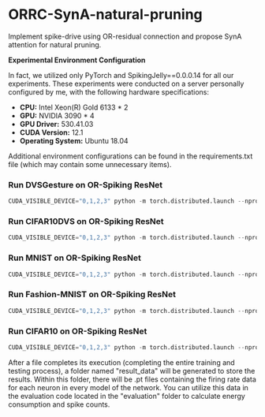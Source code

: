 # ORRC-SynA-natural-pruning
Implement spike-drive using OR-residual connection and propose SynA attention for natural pruning.

**Experimental Environment Configuration**

In fact, we utilized only PyTorch and SpikingJelly==0.0.0.14 for all our experiments. These experiments were conducted on a server personally configured by me, with the following hardware specifications:

- **CPU:** Intel Xeon(R) Gold 6133 * 2
- **GPU:** NVIDIA 3090 * 4
- **GPU Driver:** 530.41.03
- **CUDA Version:** 12.1
- **Operating System:** Ubuntu 18.04

Additional environment configurations can be found in the requirements.txt file (which may contain some unnecessary items).

### Run DVSGesture on OR-Spiking ResNet
```python
CUDA_VISIBLE_DEVICE="0,1,2,3" python -m torch.distributed.launch --nproc_per_node 4 OR_Spiking_ResNet_DvsGesture.py
```
### Run CIFAR10DVS on OR-Spiking ResNet
```python
CUDA_VISIBLE_DEVICE="0,1,2,3" python -m torch.distributed.launch --nproc_per_node 4 OR_Spiking_ResNet_CIFAR10DVS.py
```
### Run MNIST on OR-Spiking ResNet
```python
CUDA_VISIBLE_DEVICE="0,1,2,3" python -m torch.distributed.launch --nproc_per_node 4 OR_Spiking_ResNet_MNIST.py
```
### Run Fashion-MNIST on OR-Spiking ResNet
```python
CUDA_VISIBLE_DEVICE="0,1,2,3" python -m torch.distributed.launch --nproc_per_node 4 OR_Spiking_ResNet_FashionMNIST.py
```
### Run CIFAR10 on OR-Spiking ResNet
```python
CUDA_VISIBLE_DEVICE="0,1,2,3" python -m torch.distributed.launch --nproc_per_node 4 OR_Spiking_ResNet_CIFAR10.py
```

After a file completes its execution (completing the entire training and testing process), a folder named "result_data" will be generated to store the results. Within this folder, there will be .pt files containing the firing rate data for each neuron in every model of the network. You can utilize this data in the evaluation code located in the "evaluation" folder to calculate energy consumption and spike counts.
